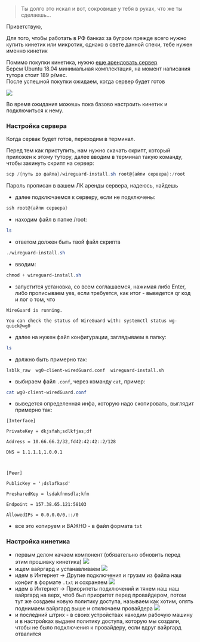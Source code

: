 >Ты долго это искал и вот, сокровище у тебя в руках, что же ты сделаешь...

Приветствую,

Для того, чтобы работать в РФ банках за бугром прежде всего нужно купить кинетик или микротик, однако в свете данной спеки, тебе нужен именно кинетик

Помимо покупки кинетика, нужно [еще арендовать сервер](https://firstbyte.ru/)  
Берем Ubuntu 18.04 минимальная комплектация, на момент написания тутора стоит 189 р/мес.  
После успешной покупки ожидаем, когда сервер будет готов  
  

![](https://telegra.ph/file/a21c60e52f7c539818193.png)

Во время ожидания можешь пока базово настроить кинетик и подключиться к нему.

### Настройка сервера

Когда сервак будет готов, переходим в терминал.  

Перед тем как приступить, нам нужно скачать скрипт, который приложен к этому тутору, далее вводим в терминал такую команду, чтобы закинуть скрипт на сервер:

``` powerShell
scp /{путь до файла}/wireguard-install.sh root@{айпи сервера}:/root
```

Пароль прописан в вашем ЛК аренды сервера, надеюсь, найдешь

- далее подключаемся к серверу, если не подключены:
```powerShell
ssh root@{айпи сервера}
```

- находим файл в папке /root:

```powerShell
ls
```

- ответом должен быть твой файл скрипта

```powerShell
./wireguard-install.sh
```

- вводим:

```powerShell
chmod + wireguard-install.sh
```

- запустится установка, со всем соглашаемся, нажимая либо Enter, либо прописываем yes, если требуется, как итог - выведется qr код и лог о том, что 
```
WireGuard is running.

You can check the status of WireGuard with: systemctl status wg-quick@wg0
```

- далее на нужен файл конфигурации, заглядываем в папку:
```powerShell
ls
```

- должно быть примерно так:
```
lsblk_raw  wg0-client-wiredGuard.conf  wireguard-install.sh
```

- выбираем файл `.conf`, через команду `cat`, пример:
```powerShell
cat wg0-client-wiredGuard.conf
```

- выведется определенная инфа, которую надо скопировать, выглядит примерно так:
```
[Interface]

PrivateKey = dkjsfah;sdlkfjas;df

Address = 10.66.66.2/32,fd42:42:42::2/128

DNS = 1.1.1.1,1.0.0.1

  

[Peer]

PublicKey = ';dslafkasd'

PresharedKey = lsdakfnmsdla;kfm

Endpoint = 157.38.65.121:58103

AllowedIPs = 0.0.0.0/0,::/0
```

- все это копируем и ВАЖНО - в файл формата `txt`

### Настройка кинетика

- первым делом качаем компонент (обязательно обновить перед этим прошивку кинетика)
![](https://telegra.ph/file/548c5c6120261f44b1710.png)
- ищем вайргард и устанавливаем ![](https://telegra.ph/file/28a37c4813e5bff16e708.png)
- идем в Интернет -> Другие подключения и грузим из файла наш конфиг в формате `.txt` и сохраняем ![](https://telegra.ph/file/6f0071a31533f7fc281c7.png)
- идем в Интернет -> Приоритеты подключений и тянем наш наш вайргард на верх, чтоб был приоритет перед провайдером, потом тут же создаем новую политику доступа, называем как хотим, опять поднимаем вайргард выше и отключаем провайдера ![](https://telegra.ph/file/4e89c55580beeb890bf31.png)
- и последний штрих - в своих устройствах находим рабочую машину и в настройках выдаем политику доступа, которую мы создали, чтобы не было подключения к провайдеру, если вдруг вайргард отвалится

